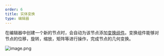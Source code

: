 ```yaml
---
order: 6
title: 实体变换
type: 编辑器
---
```


在编辑器中创建一个新的节点时，会自动为该节点添加[变换组件](${docs}transform-cn)。变换组件能够对节点的位移，旋转，缩放，矩阵等进行操作，完成节点的几何变换。

![image.png](https://gw.alipayobjects.com/mdn/rms_d27172/afts/img/A*o9d3QpnXvfQAAAAAAAAAAAAAARQnAQ)